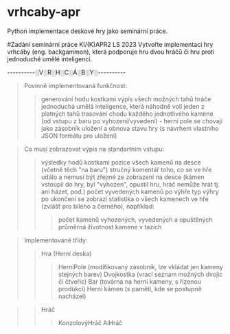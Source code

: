 # vrhcaby-apr
Python implementace deskové hry jako seminární práce.

#Zadání seminární práce KI/(K)APR2 LS 2023
Vytvořte implementaci hry vrhcáby (eng. backgammon), která podporuje hru dvou hráčů či hru proti jednoduché umělé inteligenci.


----------░V░R░H░C░Á░B░Y░----------
> Povinně implementovaná funkčnost:
>> generování hodu kostkami
>> výpis všech možných tahů hráče
>> jednoduchá umělá inteligence, která náhodně volí jeden z platných tahů
>> trasování chodu každého jednotlivého kamene (od vstupu z baru po vyhození/vyvedení) - herní pole se chovají jako zásobník
>> uložení a obnova stavu hry (s návrhem vlastního JSON formátu pro uložení)

> Co musí zobrazovat výpis na standartním vstupu:
>> výsledky hodů kostkami
>> pozice všech kamenů na desce (včetně těch "na baru")
>> stručný komentář toho, co se ve hře událo a nemusí být zřejmé ze zobrazení na desce (kámen vstoupil do hry, byl "vyhozen", opustil hru, hráč nemůže hrát tj. ani házet, pod.)
>> počet vyvedených kamenů
>> po výhře typ výhry
>> po ukončení se zobrazí statistika o všech kamenech ve hře (zvlášť pro bílého a černého), například:
>>> počet kamenů vyhozených, vyvedených a opuštěných
>>> průměrná životnost kamene v tazích

> Implementované třídy:
>> Hra (Herní deska)
>>> HerníPole (modifikovaný zásobník, lze vkládat jen kameny stejných barev)
>>> Dvojkostka (vrací seznam možných dvojic či čtveřic)
>>> Bar (továrna na herní kameny, s řízenou produkcí)
>>> Herní kámen (s pamětí, kde se postupně nacházel)

>> Hráč
>>> KonzolovýHráč
>>> AiHráč
